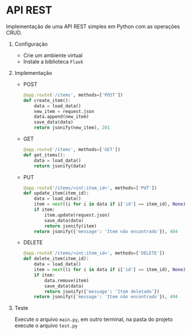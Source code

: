 # API REST

Implementação de uma API REST simples em Python com as operações CRUD.

1. Configuração
    - Crie um ambiente virtual
    - Instale a biblioteca `Flask`
2. Implementação
    - POST
        ```python
        @app.route('/items', methods=['POST'])
        def create_item():
            data = load_data()
            new_item = request.json
            data.append(new_item)
            save_data(data)
            return jsonify(new_item), 201
        ``` 
    - GET
        ```python
        @app.route('/items', methods=['GET'])
        def get_items():
            data = load_data()
            return jsonify(data)
        ```
    - PUT
        ```python
        @app.route('/items/<int:item_id>', methods=['PUT'])
        def update_item(item_id):
            data = load_data()
            item = next((i for i in data if i['id'] == item_id), None)
            if item:
                item.update(request.json)
                save_data(data)
                return jsonify(item)
            return jsonify({'message': 'Item não encontrado'}), 404
        ``` 
    - DELETE
        ```python
        @app.route('/items/<int:item_id>', methods=['DELETE'])
        def delete_item(item_id):
            data = load_data()
            item = next((i for i in data if i['id'] == item_id), None)
            if item:
                data.remove(item)
                save_data(data)
                return jsonify({'message': 'Item deletado'})
            return jsonify({'message': 'Item não encontrado'}), 404

        ``` 
3. Teste 
    
    Execute o arquivo `main.py`, em outro terminal, na pasta do projeto execute o arquivo `test.py`
     
